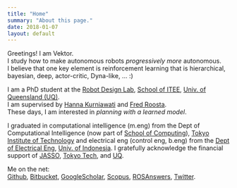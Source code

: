 ```yaml
---
title: "Home"
summary: "About this page."
date: 2018-01-07
layout: default
---
```


Greetings! I am Vektor. <br />
I study how to make autonomous robots _progressively more_ autonomous. <br />
I believe that one key element is reinforcement learning that is hierarchical, bayesian, deep, actor-critic, Dyna-like, ... :) <br />

I am a PhD student at the [Robot Design Lab](http://robotics.itee.uq.edu.au), [School of ITEE](http://www.itee.uq.edu.au/), [Univ. of Queensland (UQ)](https://www.uq.edu.au/). <br />
I am supervised by 
[Hanna Kurniawati](http://robotics.itee.uq.edu.au/~hannakur/dokuwiki/doku.php?id=wiki:welcome) and
[Fred Roosta](https://people.smp.uq.edu.au/FredRoosta/). <br />
These days, I am interested in _planning with a learned model_.

I graduated in
computational intelligence (m.eng) from the Dept of Computational Intelligence (now part of [School of Computing](https://www.titech.ac.jp/english/about/organization/schools/organization04.html)), [Tokyo Institute of Technology](https://www.titech.ac.jp/english/) and 
electrical eng (control eng, b.eng) from the [Dept of Electrical Eng](http://www.ee.ui.ac.id), [Univ. of Indonesia](http://www.ui.ac.id/en/).
I gratefully acknowledge the financial support of [JASSO](http://www.jasso.go.jp/en/), [Tokyo Tech](https://www.titech.ac.jp/english/), and [UQ](https://www.uq.edu.au/).

Me on the net: <br/>
[Github](https://github.com/tttor), 
[Bitbucket](https://bitbucket.org/tttor/), 
[GoogleScholar](https://scholar.google.com/citations?user=AYOBcPYAAAAJ), 
[Scopus](https://www.scopus.com/authid/detail.uri?authorId=56595210300), 
[ROSAnswers](https://answers.ros.org/users/1552/tor/),
[Twitter](https://twitter.com/tttorrr).

